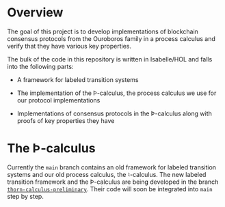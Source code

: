 Overview
========

The goal of this project is to develop implementations of blockchain
consensus protocols from the Ouroboros family in a process calculus and
verify that they have various key properties.

The bulk of the code in this repository is written in Isabelle/HOL and
falls into the following parts:

  * A framework for labeled transition systems

  * The implementation of the Þ-calculus, the process calculus we use
    for our protocol implementations

  * Implementations of consensus protocols in the Þ-calculus along with
    proofs of key properties they have


The Þ-calculus
==============

Currently the `main` branch contains an old framework for labeled
transition systems and our old process calculus, the ♮-calculus. The new
labeled transition framework and the Þ-calculus are being developed in
the branch [`thorn-calculus-preliminary`][thorn-calculus-preliminary].
Their code will soon be integrated into `main` step by step.

[main]:
    https://github.com/input-output-hk/ouroboros-high-assurance/tree/main
    "Main branch"
[thorn-calculus-preliminary]:
    https://github.com/input-output-hk/ouroboros-high-assurance/tree/thorn-calculus-preliminary
    "Preliminary branch for the Þ-calculus and the new LTS framework"
